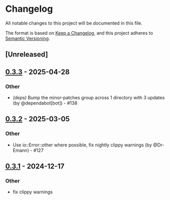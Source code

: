 # Changelog

All notable changes to this project will be documented in this file.

The format is based on [Keep a Changelog](https://keepachangelog.com/en/1.0.0/),
and this project adheres to [Semantic Versioning](https://semver.org/spec/v2.0.0.html).

## [Unreleased]

## [0.3.3](https://github.com/Dr-Emann/applesauce/compare/resource-fork-v0.3.2...resource-fork-v0.3.3) - 2025-04-28

### Other
- *(deps)* Bump the minor-patches group across 1 directory with 3 updates (by @dependabot[bot]) - #138

## [0.3.2](https://github.com/Dr-Emann/applesauce/compare/resource-fork-v0.3.1...resource-fork-v0.3.2) - 2025-03-05

### Other
- Use io::Error::other where possible, fix nightly clippy warnings (by @Dr-Emann) - #127

## [0.3.1](https://github.com/Dr-Emann/applesauce/compare/resource-fork-v0.3.0...resource-fork-v0.3.1) - 2024-12-17

### Other

- fix clippy warnings
